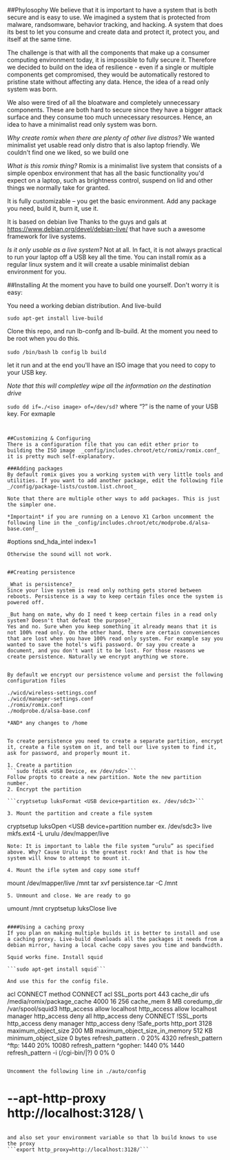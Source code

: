 ﻿##Phylosophy
We believe that it is important to have a system  that is both secure and is easy to use. We imagined a system that is protected from malware, randsomware, behavior tracking, and hacking. A system that does its best to let you consume and create data and protect it, protect you, and itself at the same time. 

The challenge is that with all the components that make up a consumer computing environment today, it is impossible to fully secure it. Therefore we decided to build on the idea of resilience - even if a single or multiple components get compromised, they would be automatically restored to pristine state without affecting any data. Hence, the idea of a read only system was born. 

We also were tired of all the bloatware and completely unnecessary components. These are both hard to secure since they have a bigger attack surface and  they consume too much unnecessary resources. Hence, an idea to have a minimalist read only system was born.


_Why create romix when there are plenty of other live distros?_
We wanted minimalist yet usable read only distro that is also laptop friendly. We couldn't find one we liked, so we build one

_What is this romix thing?_
Romix is a minimalist live system that consists of a simple openbox environment that has all the basic functionality you'd expect on a laptop, such as brightness control, suspend on lid and other things we normally take for granted.

It is fully customizable – you get the basic environment. Add any package you need, build it, burn it, use it.

It is based on debian live Thanks to the guys and gals at https://www.debian.org/devel/debian-live/ that have such a awesome framework for live systems. 

_Is it only usable as a live system?_
Not at all. In fact, it is not always practical to run your laptop off a USB key all the time. You can install romix as a regular linux system and it will create a usable minimalist debian environment for you. 

##Installing
At the moment you have to build one yourself. Don't worry it is easy:

You need a working debian distribution. And live-build

```sudo apt-get install live-build```

Clone this repo, and run lb-confg and lb-build. At the moment you need to be root when you do this.

```sudo /bin/bash```
```lb config```
```lb build```

let it run and at the end you'll have an ISO image that you need to copy to your USB key. 

*Note that this will completley wipe all the information on the destination drive*

```sudo dd if=./<iso image> of=/dev/sd?```
where “?” is the name of your USB key. For exmaple 
```sudo dd if=./live of=/dev/sdc


##Customizing & Configuring
There is a configuration file that you can edit ether prior to building the ISO image  _config/includes.chroot/etc/romix/romix.conf_ it is pretty much self-explanatory. 

###Adding packages
By default romix gives you a working system with very little tools and utilities. If you want to add another package, edit the following file _/config/package-lists/custom.list.chroot_ 

Note that there are multiple other ways to add packages. This is just the simpler one. 

*Importaint* if you are running on a Lenovo X1 Carbon uncomment the following line in the _config/includes.chroot/etc/modprobe.d/alsa-base.conf_

```
#options snd_hda_intel index=1
```
Otherwise the sound will not work.


##Creating persistence

_What is persistence?_
Since your live system is read only nothing gets stored between reboots. Persistence is a way to keep certain files once the system is powered off.

_But hang on mate, why do I need t keep certain files in a read only system? Doesn't that defeat the purpose?_
Yes and no. Sure when you keep something it already means that it is not 100% read only. On the other hand, there are certain conveniences that are lost when you have 100% read only system. For example say you wanted to save the hotel's wifi password. Or say you create a document, and you don't want it to be lost. For those reasons we create persistence. Naturally we encrypt anything we store.

  
By default we encrypt our persistence volume and persist the following configuration files

./wicd/wireless-settings.conf
./wicd/manager-settings.conf
./romix/romix.conf
./modprobe.d/alsa-base.conf

*AND* any changes to /home


To create persistence you need to create a separate partition, encrypt it, create a file system on it, and tell our live system to find it, ask for password, and properly mount it.

1. Create a partition
```sudo fdisk <USB Device, ex /dev/sdc>```
Follow propts to create a new partition. Note the new partition number.
2. Encrypt the partition 

```cryptsetup luksFormat <USB device+partition ex. /dev/sdc3>```

3. Mount the partition and create a file system

```
cryptsetup luksOpen <USB device+partition number ex. /dev/sdc3> live
mkfs.ext4 -L urulu /dev/mapper/live
```
Note: It is important to lable the file system “urulu” as specified above. Why? Cause Urulu is the greatest rock! And that is how the system will know to attempt to mount it.

4. Mount the ifle sytem and copy some stuff
```
mount /dev/mapper/live /mnt
tar xvf persistence.tar -C /mnt
```
5. Unmount and close. We are ready to go
```
umount /mnt
cryptsetup luksClose live
```

####Using a caching proxy
If you plan on making multiple builds it is better to install and use a caching proxy. Live-build downloads all the packages it needs from a debian mirror, having a local cache copy saves you time and bandwidth.

Squid works fine. Install squid

```sudo apt-get install squid```

And use this for the config file. 

```
acl CONNECT method CONNECT
acl SSL_ports port 443
cache_dir ufs /media/romix/package_cache 4000 16 256
cache_mem 8 MB
coredump_dir /var/spool/squid3
http_access allow localhost
http_access allow localhost manager
http_access deny all
http_access deny CONNECT !SSL_ports
http_access deny manager
http_access deny !Safe_ports
http_port 3128
maximum_object_size 200 MB
maximum_object_size_in_memory 512 KB
minimum_object_size 0 bytes
refresh_pattern .		0	20%	4320
refresh_pattern ^ftp:		1440	20%	10080
refresh_pattern ^gopher:	1440	0%	1440
refresh_pattern -i (/cgi-bin/|\?) 0	0%	0
```

Uncomment the following line in ./auto/config

```
#	--apt-http-proxy http://localhost:3128/ \
```

and also set your environment variable so that lb build knows to use the proxy
```export http_proxy=http://localhost:3128/```

